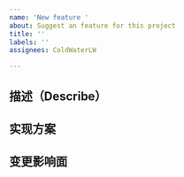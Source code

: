 ```yaml
---
name: 'New feature '
about: Suggest an feature for this project
title: ''
labels: ''
assignees: ColdWaterLW

---
```


<!-- 创建issue请填写 -->

## 描述（Describe）


<!-- - - - - - - - - - - - - - - - - - - - - - - - - - - - - - - - - - - - - - - - - - - - - - - - - - - - - - - - -->
<!-- 以下内容为issue处理人填写，创建工单时请不要不要删除 -->

## 实现方案

## 变更影响面
